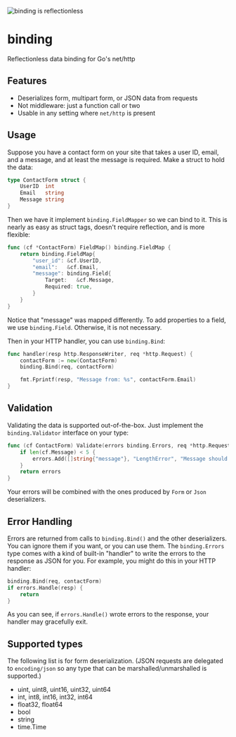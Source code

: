 ![binding is reflectionless](http://mholt.github.io/binding/resources/images/binding-sm.png)

binding
=======

Reflectionless data binding for Go's net/http



Features
---------

- Deserializes form, multipart form, or JSON data from requests
- Not middleware: just a function call or two
- Usable in any setting where `net/http` is present


Usage
------

Suppose you have a contact form on your site that takes a user ID, email, and a message, and at least the message is required. Make a struct to hold the data:

```go
type ContactForm struct {
    UserID  int
    Email   string
    Message string
}
```

Then we have it implement `binding.FieldMapper` so we can bind to it. This is nearly as easy as struct tags, doesn't require reflection, and is more flexible:

```go
func (cf *ContactForm) FieldMap() binding.FieldMap {
	return binding.FieldMap{
		"user_id": &cf.UserID,
		"email":   &cf.Email,
		"message": binding.Field{
			Target:   &cf.Message,
			Required: true,
		}
	}
}
```

Notice that "message" was mapped differently. To add properties to a field, we use `binding.Field`. Otherwise, it is not necessary.

Then in your HTTP handler, you can use `binding.Bind`:

```go
func handler(resp http.ResponseWriter, req *http.Request) {
	contactForm := new(ContactForm)
	binding.Bind(req, contactForm)

	fmt.Fprintf(resp, "Message from: %s", contactForm.Email)
}
```


Validation
-----------

Validating the data is supported out-of-the-box. Just implement the `binding.Validator` interface on your type:

```go
func (cf ContactForm) Validate(errors binding.Errors, req *http.Request) binding.Errors {
	if len(cf.Message) < 5 {
		errors.Add([]string{"message"}, "LengthError", "Message should be at least 5 characters")
	}
	return errors
}
```

Your errors will be combined with the ones produced by `Form` or `Json` deserializers.



Error Handling
---------------

Errors are returned from calls to `binding.Bind()` and the other deserializers. You can ignore them if you want, or you can use them. The `binding.Errors` type comes with a kind of built-in "handler" to write the errors to the response as JSON for you. For example, you might do this in your HTTP handler:

```go
binding.Bind(req, contactForm)
if errors.Handle(resp) {
	return
}
```

As you can see, if `errors.Handle()` wrote errors to the response, your handler may gracefully exit.




Supported types
----------------

The following list is for form deserialization. (JSON requests are delegated to `encoding/json` so any type that can be marshalled/unmarshalled is supported.)

- uint, uint8, uint16, uint32, uint64
- int, int8, int16, int32, int64
- float32, float64
- bool
- string
- time.Time
